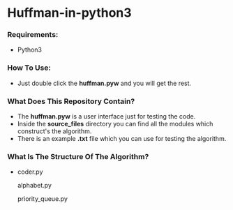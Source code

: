 # Huffman-in-python3

### Requirements:
* Python3

### How To Use:
* Just double click the **huffman.pyw** and you will get the rest.

### What Does This Repository Contain?
* The **huffman.pyw** is a user interface just for testing the code.
* Inside the **source_files** directory you can find all the modules which construct's the algorithm.
* There is an example **.txt** file which you can use for testing the algorithm.


### What Is The Structure Of The Algorithm?
* coder.py



  alphabet.py

  priority_queue.py
